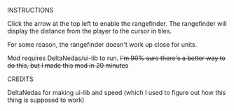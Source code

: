 INSTRUCTIONS

Click the arrow at the top left to enable the rangefinder. The rangefinder will display the distance from the player to the cursor in tiles.

For some reason, the rangefinder doesn't work up close for units.

Mod requires DeltaNedas/ui-lib to run. ~~I'm 90% sure there's a better way to do this, but I made this mod in 20 minutes~~

CREDITS

DeltaNedas for making ui-lib and speed (which I used to figure out how this thing is supposed to work)
